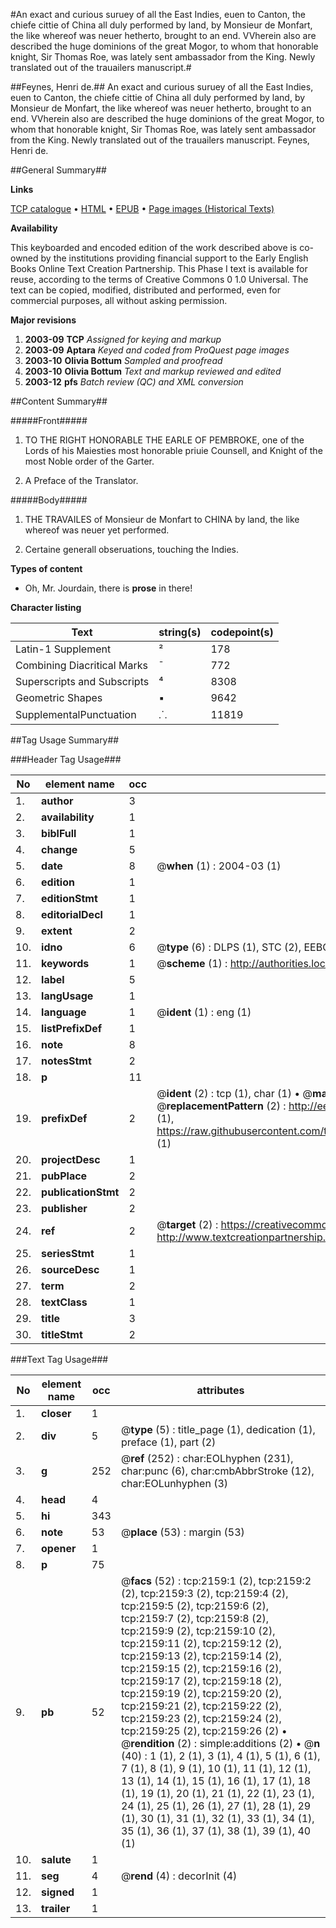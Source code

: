 #An exact and curious suruey of all the East Indies, euen to Canton, the chiefe cittie of China all duly performed by land, by Monsieur de Monfart, the like whereof was neuer hetherto, brought to an end. VVherein also are described the huge dominions of the great Mogor, to whom that honorable knight, Sir Thomas Roe, was lately sent ambassador from the King. Newly translated out of the trauailers manuscript.#

##Feynes, Henri de.##
An exact and curious suruey of all the East Indies, euen to Canton, the chiefe cittie of China all duly performed by land, by Monsieur de Monfart, the like whereof was neuer hetherto, brought to an end. VVherein also are described the huge dominions of the great Mogor, to whom that honorable knight, Sir Thomas Roe, was lately sent ambassador from the King. Newly translated out of the trauailers manuscript.
Feynes, Henri de.

##General Summary##

**Links**

[TCP catalogue](http://www.ota.ox.ac.uk/tcp/)  • 
[HTML](http://tei.it.ox.ac.uk/tcp/Texts-HTML/free/A00/A00709.html)  • 
[EPUB](http://tei.it.ox.ac.uk/tcp/Texts-EPUB/free/A00/A00709.epub) • 
[Page images (Historical Texts)](https://data.historicaltexts.jisc.ac.uk/view?pubId=eebo-99837816e&pageId=eebo-99837816e-2159-1)

**Availability**

This keyboarded and encoded edition of the
	       work described above is co-owned by the institutions
	       providing financial support to the Early English Books
	       Online Text Creation Partnership. This Phase I text is
	       available for reuse, according to the terms of Creative
	       Commons 0 1.0 Universal. The text can be copied,
	       modified, distributed and performed, even for
	       commercial purposes, all without asking permission.

**Major revisions**

1. __2003-09__ __TCP__ *Assigned for keying and markup*
1. __2003-09__ __Aptara__ *Keyed and coded from ProQuest page images*
1. __2003-10__ __Olivia Bottum__ *Sampled and proofread*
1. __2003-10__ __Olivia Bottum__ *Text and markup reviewed and edited*
1. __2003-12__ __pfs__ *Batch review (QC) and XML conversion*

##Content Summary##

#####Front#####

1. TO
THE RIGHT
HONORABLE
THE EARLE OF PEMBROKE,
one of the Lords
of his Maiesties most honorable priuie
Counsell, and Knight of
the most Noble order
of the Garter.

1. A Preface of
the Translator.

#####Body#####

1. THE
TRAVAILES
of Monsieur de Monfart to
CHINA by land, the like whereof
was neuer yet performed.

1. Certaine generall obseruations,
touching the Indies.

**Types of content**

  * Oh, Mr. Jourdain, there is **prose** in there!

**Character listing**


|Text|string(s)|codepoint(s)|
|---|---|---|
|Latin-1 Supplement|²|178|
|Combining             Diacritical Marks|̄|772|
|Superscripts             and Subscripts|⁴|8308|
|Geometric Shapes|▪|9642|
|SupplementalPunctuation|⸫|11819|

##Tag Usage Summary##

###Header Tag Usage###

|No|element name|occ|attributes|
|---|---|---|---|
|1.|__author__|3||
|2.|__availability__|1||
|3.|__biblFull__|1||
|4.|__change__|5||
|5.|__date__|8| @__when__ (1) : 2004-03 (1)|
|6.|__edition__|1||
|7.|__editionStmt__|1||
|8.|__editorialDecl__|1||
|9.|__extent__|2||
|10.|__idno__|6| @__type__ (6) : DLPS (1), STC (2), EEBO-CITATION (1), PROQUEST (1), VID (1)|
|11.|__keywords__|1| @__scheme__ (1) : http://authorities.loc.gov/ (1)|
|12.|__label__|5||
|13.|__langUsage__|1||
|14.|__language__|1| @__ident__ (1) : eng (1)|
|15.|__listPrefixDef__|1||
|16.|__note__|8||
|17.|__notesStmt__|2||
|18.|__p__|11||
|19.|__prefixDef__|2| @__ident__ (2) : tcp (1), char (1)  •  @__matchPattern__ (2) : ([0-9\-]+):([0-9IVX]+) (1), (.+) (1)  •  @__replacementPattern__ (2) : http://eebo.chadwyck.com/downloadtiff?vid=$1&page=$2 (1), https://raw.githubusercontent.com/textcreationpartnership/Texts/master/tcpchars.xml#$1 (1)|
|20.|__projectDesc__|1||
|21.|__pubPlace__|2||
|22.|__publicationStmt__|2||
|23.|__publisher__|2||
|24.|__ref__|2| @__target__ (2) : https://creativecommons.org/publicdomain/zero/1.0/ (1), http://www.textcreationpartnership.org/docs/. (1)|
|25.|__seriesStmt__|1||
|26.|__sourceDesc__|1||
|27.|__term__|2||
|28.|__textClass__|1||
|29.|__title__|3||
|30.|__titleStmt__|2||


###Text Tag Usage###

|No|element name|occ|attributes|
|---|---|---|---|
|1.|__closer__|1||
|2.|__div__|5| @__type__ (5) : title_page (1), dedication (1), preface (1), part (2)|
|3.|__g__|252| @__ref__ (252) : char:EOLhyphen (231), char:punc (6), char:cmbAbbrStroke (12), char:EOLunhyphen (3)|
|4.|__head__|4||
|5.|__hi__|343||
|6.|__note__|53| @__place__ (53) : margin (53)|
|7.|__opener__|1||
|8.|__p__|75||
|9.|__pb__|52| @__facs__ (52) : tcp:2159:1 (2), tcp:2159:2 (2), tcp:2159:3 (2), tcp:2159:4 (2), tcp:2159:5 (2), tcp:2159:6 (2), tcp:2159:7 (2), tcp:2159:8 (2), tcp:2159:9 (2), tcp:2159:10 (2), tcp:2159:11 (2), tcp:2159:12 (2), tcp:2159:13 (2), tcp:2159:14 (2), tcp:2159:15 (2), tcp:2159:16 (2), tcp:2159:17 (2), tcp:2159:18 (2), tcp:2159:19 (2), tcp:2159:20 (2), tcp:2159:21 (2), tcp:2159:22 (2), tcp:2159:23 (2), tcp:2159:24 (2), tcp:2159:25 (2), tcp:2159:26 (2)  •  @__rendition__ (2) : simple:additions (2)  •  @__n__ (40) : 1 (1), 2 (1), 3 (1), 4 (1), 5 (1), 6 (1), 7 (1), 8 (1), 9 (1), 10 (1), 11 (1), 12 (1), 13 (1), 14 (1), 15 (1), 16 (1), 17 (1), 18 (1), 19 (1), 20 (1), 21 (1), 22 (1), 23 (1), 24 (1), 25 (1), 26 (1), 27 (1), 28 (1), 29 (1), 30 (1), 31 (1), 32 (1), 33 (1), 34 (1), 35 (1), 36 (1), 37 (1), 38 (1), 39 (1), 40 (1)|
|10.|__salute__|1||
|11.|__seg__|4| @__rend__ (4) : decorInit (4)|
|12.|__signed__|1||
|13.|__trailer__|1||

